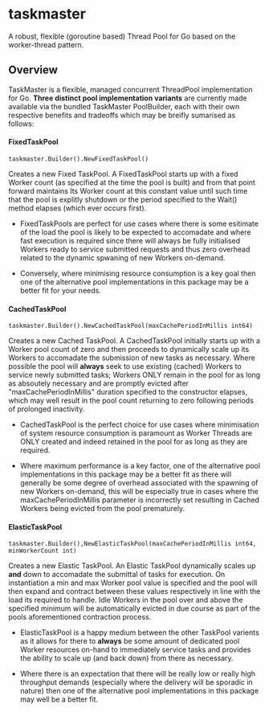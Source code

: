 # taskmaster
A robust, flexible (goroutine based) Thread Pool for Go based on the worker-thread pattern. 

## Overview

TaskMaster is a flexible, managed concurrent ThreadPool implementation for Go. **Three distinct pool implementation variants** are currently
made available via the bundled TaskMaster PoolBuilder, each with their own respective benefits and tradeoffs which may be breifly sumarised as follows:

#### FixedTaskPool

```
taskmaster.Builder().NewFixedTaskPool()
```
Creates a new Fixed TaskPool. A FixedTaskPool starts up with a fixed Worker count (as specified at the time the pool is built) and from that point forward maintains Its Worker count at this constant value until such time that the pool is explitly shutdown or the period specified to the Wait() method elapses (which ever occurs first).

*    FixedTaskPools are perfect for use cases where there is some esitimate of the load the
     pool is likely to be expected to accomadate and where fast execution is required since
     there will always be fully initialised Workers ready to service submitted requests and thus
     zero overhead related to the dynamic spwaning of new Workers on-demand.

*    Conversely, where minimising resource consumption is a key goal then one of the alternative
     pool implementations in this package may be a better fit for your needs.


#### CachedTaskPool

```
taskmaster.Builder().NewCachedTaskPool(maxCachePeriodInMillis int64)
```
Creates a new Cached TaskPool. A CachedTaskPool initially starts up with a Worker pool count of zero and then proceeds to dynamically scale up its Workers to accomadate the submission of new tasks as necessary. Where possible the pool will **always** seek to use existing (cached) Workers to service newly submitted tasks; Workers ONLY remain in the pool for as long as absoutely necessary and are promptly evicted after "maxCachePeriodInMillis" duration specified to the constructor elapses, which may well result in the pool count returning to zero following periods of prolonged inactivity.

*    CachedTaskPool is the perfect choice for use cases where minimisation of system resource
     consumption is paramount as Worker Threads are ONLY created and indeed retained in the pool for as
     long as they are required.

*    Where maximum performance is a key factor, one of the alternative pool implementations in this package may be a better
     fit as there will generally be some degree of overhead associated with the spawning of new Workers on-demand,
     this will be especially true in cases where the maxCachePeriodInMillis parameter is incorrectly set resulting in
     Cached Workers being evicted from the pool prematurely.


#### ElasticTaskPool

```
taskmaster.Builder(),NewElasticTaskPool(maxCachePeriodInMillis int64, minWorkerCount int)
```
Creates a new Elastic TaskPool. An Elastic TaskPool dynamically scales up **and** down to accomadate the submittal of tasks for execution. On instantiation a min and max Worker pool value is specified and the pool will then expand and contract between these values respectively in line with the load its required to handle. Idle Workers in the pool over and above the specified minimum will be automatically evicted in due course as part of the pools aforementioned contraction process.

*    ElasticTaskPool is a happy medium between the other TaskPool varients as it allows for there to **always** be some amount 
     of dedicated pool Worker resources on-hand to immediately service tasks and provides the ability to scale up (and back down) from there as necessary.

*    Where there is an expectation that there will be really low or really high throughput demands (especially where the delivery will be sporadic
     in nature) then one of the alternative pool implementations in this package may well be a better fit.













